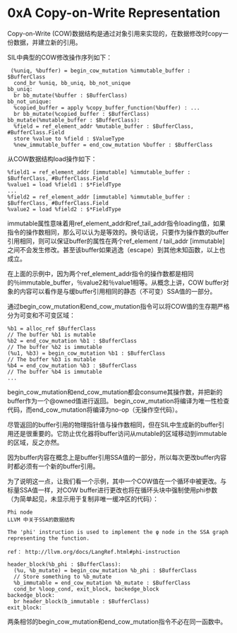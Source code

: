 # 0xA Copy-on-Write Representation

Copy-on-Write (COW)数据结构是通过对象引用来实现的，在数据修改时copy一份数据，并建立新的引用。


SIL中典型的COW修改操作序列如下：
```
 (%uniq, %buffer) = begin_cow_mutation %immutable_buffer : $BufferClass
  cond_br %uniq, bb_uniq, bb_not_unique
bb_uniq:
  br bb_mutate(%buffer : $BufferClass)
bb_not_unique:
  %copied_buffer = apply %copy_buffer_function(%buffer) : ...
  br bb_mutate(%copied_buffer : $BufferClass)
bb_mutate(%mutable_buffer : $BufferClass):
  %field = ref_element_addr %mutable_buffer : $BufferClass, #BufferClass.Field
  store %value to %field : $ValueType
  %new_immutable_buffer = end_cow_mutation %buffer : $BufferClass
```

从COW数据结构load操作如下：

```
%field1 = ref_element_addr [immutable] %immutable_buffer : $BufferClass, #BufferClass.Field
%value1 = load %field1 : $*FieldType
...
%field2 = ref_element_addr [immutable] %immutable_buffer : $BufferClass, #BufferClass.Field
%value2 = load %field2 : $*FieldType
```

immutable属性意味着用ref_element_addr和ref_tail_addr指令loading值，如果指令的操作数相同，那么可以认为是等效的。换句话说，只要作为操作数的buffer引用相同，则可以保证buffer的属性在两个ref_element / tail_addr [immutable]之间不会发生修改。甚至该buffer如果逃逸（escape）到其他未知函数，以上也成立。


在上面的示例中，因为两个ref_element_addr指令的操作数都是相同的％immutable_buffer，％value2和％value1相等。从概念上讲，COW buffer对象的内容可以看作是与缓buffer引用相同的静态（不可变）SSA值的一部分。


通过begin_cow_mutation和end_cow_mutation指令可以将COW值的生存期严格分为可变和不可变区域：

```
%b1 = alloc_ref $BufferClass
// The buffer %b1 is mutable
%b2 = end_cow_mutation %b1 : $BufferClass
// The buffer %b2 is immutable
(%u1, %b3) = begin_cow_mutation %b1 : $BufferClass
// The buffer %b3 is mutable
%b4 = end_cow_mutation %b3 : $BufferClass
// The buffer %b4 is immutable
...
```


begin_cow_mutation和end_cow_mutation都会consume其操作数，并把新的buffer作为一个@owned值进行返回。 begin_cow_mutation将编译为唯一性检查代码，而end_cow_mutation将编译为no-op（无操作空代码）。

尽管返回的buffer引用的物理指针值与操作数相同，但在SIL中生成新的buffer引用还是很重要的。它防止优化器将buffer访问从mutable的区域移动到immutable的区域，反之亦然。

因为buffer内容在概念上是buffer引用SSA值的一部分，所以每次更改buffer内容时都必须有一个新的buffer引用。

为了说明这一点，让我们看一个示例，其中一个COW值在一个循环中被更改。与标量SSA值一样，对COW buffer进行更改也将在循环头块中强制使用phi参数（为简单起见，未显示用于复制非唯一缓冲区的代码）：

```
Phi node 
LLVM 中关于SSA的数据结构

The 'phi' instruction is used to implement the φ node in the SSA graph representing the function.

ref： http://llvm.org/docs/LangRef.html#phi-instruction
```


```
header_block(%b_phi : $BufferClass):
  (%u, %b_mutate) = begin_cow_mutation %b_phi : $BufferClass
  // Store something to %b_mutate
  %b_immutable = end_cow_mutation %b_mutate : $BufferClass
  cond_br %loop_cond, exit_block, backedge_block
backedge_block:
  br header_block(b_immutable : $BufferClass)
exit_block:
```

两条相邻的begin_cow_mutation和end_cow_mutation指令不必在同一函数中。